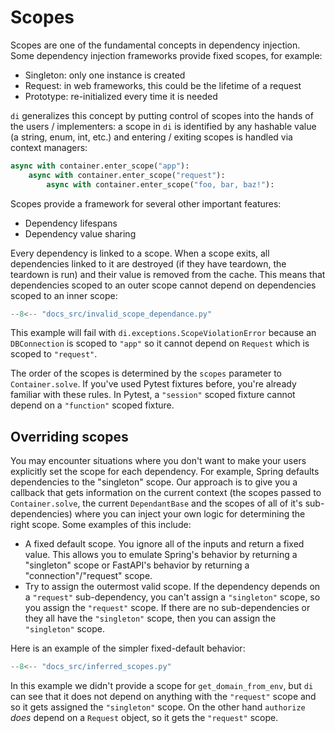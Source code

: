 # Scopes

Scopes are one of the fundamental concepts in dependency injection.
Some dependency injection frameworks provide fixed scopes, for example:

- Singleton: only one instance is created
- Request: in web frameworks, this could be the lifetime of a request
- Prototype: re-initialized every time it is needed

`di` generalizes this concept by putting control of scopes into the hands of the users / implementers: a scope in `di` is identified by any hashable value (a string, enum, int, etc.) and entering / exiting scopes is handled via context managers:

```python
async with container.enter_scope("app"):
    async with container.enter_scope("request"):
        async with container.enter_scope("foo, bar, baz!"):
```

Scopes provide a framework for several other important features:

- Dependency lifespans
- Dependency value sharing

Every dependency is linked to a scope.
When a scope exits, all dependencies linked to it are destroyed (if they have teardown, the teardown is run) and their value is removed from the cache.
This means that dependencies scoped to an outer scope cannot depend on dependencies scoped to an inner scope:

```Python
--8<-- "docs_src/invalid_scope_dependance.py"
```

This example will fail with `di.exceptions.ScopeViolationError` because an `DBConnection` is scoped to `"app"` so it cannot depend on `Request` which is scoped to `"request"`.

The order of the scopes is determined by the `scopes` parameter to `Container.solve`.
If you've used Pytest fixtures before, you're already familiar with these rules.
In Pytest, a `"session"` scoped fixture cannot depend on a `"function"` scoped fixture.

## Overriding scopes

You may encounter situations where you don't want to make your users explicitly set the scope for each dependency.
For example, Spring defaults dependencies to the "singleton" scope.
Our approach is to give you a callback that gets information on the current context (the scopes passed to `Container.solve`, the current `DependantBase` and the scopes of all of it's sub-dependencies) where you can inject your own logic for determining the right scope.
Some examples of this include:

- A fixed default scope. You ignore all of the inputs and return a fixed value. This allows you to emulate Spring's behavior by returning a "singleton" scope or FastAPI's behavior by returning a "connection"/"request" scope.
- Try to assign the outermost valid scope. If the dependency depends on a `"request"` sub-dependency, you can't assign a `"singleton"` scope, so you assign the `"request"` scope. If there are no sub-dependencies or they all have the `"singleton"` scope, then you can assign the `"singleton"` scope.

Here is an example of the simpler fixed-default behavior:

```Python
--8<-- "docs_src/inferred_scopes.py"
```

In this example we didn't provide a scope for `get_domain_from_env`, but `di` can see that it does not depend on anything with the `"request"` scope and so it gets assigned the `"singleton"` scope.
On the other hand `authorize` *does* depend on a `Request` object, so it gets the `"request"` scope.

[contextvars]: https://docs.python.org/3/library/contextvars.html
